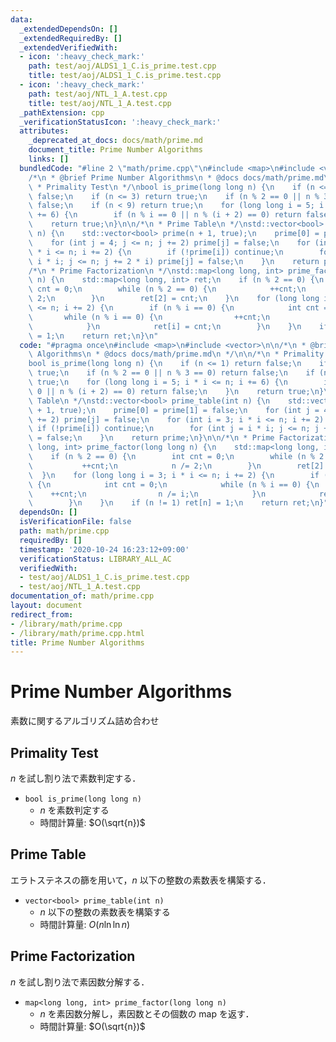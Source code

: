 ```yaml
---
data:
  _extendedDependsOn: []
  _extendedRequiredBy: []
  _extendedVerifiedWith:
  - icon: ':heavy_check_mark:'
    path: test/aoj/ALDS1_1_C.is_prime.test.cpp
    title: test/aoj/ALDS1_1_C.is_prime.test.cpp
  - icon: ':heavy_check_mark:'
    path: test/aoj/NTL_1_A.test.cpp
    title: test/aoj/NTL_1_A.test.cpp
  _pathExtension: cpp
  _verificationStatusIcon: ':heavy_check_mark:'
  attributes:
    _deprecated_at_docs: docs/math/prime.md
    document_title: Prime Number Algorithms
    links: []
  bundledCode: "#line 2 \"math/prime.cpp\"\n#include <map>\n#include <vector>\n\n\
    /*\n * @brief Prime Number Algorithms\n * @docs docs/math/prime.md\n */\n\n/*\n\
    \ * Primality Test\n */\nbool is_prime(long long n) {\n    if (n <= 1) return\
    \ false;\n    if (n <= 3) return true;\n    if (n % 2 == 0 || n % 3 == 0) return\
    \ false;\n    if (n < 9) return true;\n    for (long long i = 5; i * i <= n; i\
    \ += 6) {\n        if (n % i == 0 || n % (i + 2) == 0) return false;\n    }\n\
    \    return true;\n}\n\n/*\n * Prime Table\n */\nstd::vector<bool> prime_table(int\
    \ n) {\n    std::vector<bool> prime(n + 1, true);\n    prime[0] = prime[1] = false;\n\
    \    for (int j = 4; j <= n; j += 2) prime[j] = false;\n    for (int i = 3; i\
    \ * i <= n; i += 2) {\n        if (!prime[i]) continue;\n        for (int j =\
    \ i * i; j <= n; j += 2 * i) prime[j] = false;\n    }\n    return prime;\n}\n\n\
    /*\n * Prime Factorization\n */\nstd::map<long long, int> prime_factor(long long\
    \ n) {\n    std::map<long long, int> ret;\n    if (n % 2 == 0) {\n        int\
    \ cnt = 0;\n        while (n % 2 == 0) {\n            ++cnt;\n            n /=\
    \ 2;\n        }\n        ret[2] = cnt;\n    }\n    for (long long i = 3; i * i\
    \ <= n; i += 2) {\n        if (n % i == 0) {\n            int cnt = 0;\n     \
    \       while (n % i == 0) {\n                ++cnt;\n                n /= i;\n\
    \            }\n            ret[i] = cnt;\n        }\n    }\n    if (n != 1) ret[n]\
    \ = 1;\n    return ret;\n}\n"
  code: "#pragma once\n#include <map>\n#include <vector>\n\n/*\n * @brief Prime Number\
    \ Algorithms\n * @docs docs/math/prime.md\n */\n\n/*\n * Primality Test\n */\n\
    bool is_prime(long long n) {\n    if (n <= 1) return false;\n    if (n <= 3) return\
    \ true;\n    if (n % 2 == 0 || n % 3 == 0) return false;\n    if (n < 9) return\
    \ true;\n    for (long long i = 5; i * i <= n; i += 6) {\n        if (n % i ==\
    \ 0 || n % (i + 2) == 0) return false;\n    }\n    return true;\n}\n\n/*\n * Prime\
    \ Table\n */\nstd::vector<bool> prime_table(int n) {\n    std::vector<bool> prime(n\
    \ + 1, true);\n    prime[0] = prime[1] = false;\n    for (int j = 4; j <= n; j\
    \ += 2) prime[j] = false;\n    for (int i = 3; i * i <= n; i += 2) {\n       \
    \ if (!prime[i]) continue;\n        for (int j = i * i; j <= n; j += 2 * i) prime[j]\
    \ = false;\n    }\n    return prime;\n}\n\n/*\n * Prime Factorization\n */\nstd::map<long\
    \ long, int> prime_factor(long long n) {\n    std::map<long long, int> ret;\n\
    \    if (n % 2 == 0) {\n        int cnt = 0;\n        while (n % 2 == 0) {\n \
    \           ++cnt;\n            n /= 2;\n        }\n        ret[2] = cnt;\n  \
    \  }\n    for (long long i = 3; i * i <= n; i += 2) {\n        if (n % i == 0)\
    \ {\n            int cnt = 0;\n            while (n % i == 0) {\n            \
    \    ++cnt;\n                n /= i;\n            }\n            ret[i] = cnt;\n\
    \        }\n    }\n    if (n != 1) ret[n] = 1;\n    return ret;\n}"
  dependsOn: []
  isVerificationFile: false
  path: math/prime.cpp
  requiredBy: []
  timestamp: '2020-10-24 16:23:12+09:00'
  verificationStatus: LIBRARY_ALL_AC
  verifiedWith:
  - test/aoj/ALDS1_1_C.is_prime.test.cpp
  - test/aoj/NTL_1_A.test.cpp
documentation_of: math/prime.cpp
layout: document
redirect_from:
- /library/math/prime.cpp
- /library/math/prime.cpp.html
title: Prime Number Algorithms
---
```

# Prime Number Algorithms

素数に関するアルゴリズム詰め合わせ

## Primality Test

$n$ を試し割り法で素数判定する．

- `bool is_prime(long long n)`
    - $n$ を素数判定する
    - 時間計算量: $O(\sqrt{n})$

## Prime Table

エラトステネスの篩を用いて，$n$ 以下の整数の素数表を構築する．

- `vector<bool> prime_table(int n)`
    - $n$ 以下の整数の素数表を構築する
    - 時間計算量: $O(n\ln\ln n)$

## Prime Factorization

$n$ を試し割り法で素因数分解する．

- `map<long long, int> prime_factor(long long n)`
    - $n$ を素因数分解し，素因数とその個数の map を返す．
    - 時間計算量: $O(\sqrt{n})$